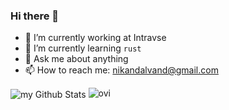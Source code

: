 ### Hi there 👋

- 🔭 I’m currently working at Intravse
- 🌱 I’m currently learning `rust`
- 💬 Ask me about anything
- 📫 How to reach me: nikandalvand@gmail.com

<img align="center" src="https://github-readme-stats.vercel.app/api?username=nikandlv&include_all_commits=true&count_private=true&show_icons=true&line_height=20&title_color=2B5BBD&icon_color=1124BB&text_color=A1A1A1&bg_color=0,000000,130F40" alt="my Github Stats"/>


<img src="https://github-readme-stats.vercel.app/api/top-langs?username=nikandlv&show_icons=true&locale=en&layout=compact&theme=chartreuse-dark" alt="ovi" />
